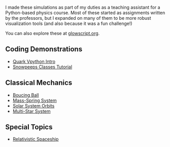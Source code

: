 I made these simulations as part of my duties as a teaching assistant for a Python-based physics course. Most of these started as assignments written by the professors, but I expanded on many of them to be more robust visualization tools (and also because it was a fun challenge!)

You can also explore these at [glowscript.org](https://glowscript.org/#/user/virginia.e.price/folder/contempphys/).

## Coding Demonstrations

- [Quark Vpython Intro](demos/quark)
- [Snowpeeps Classes Tutorial](demos/snowpeeps)

## Classical Mechanics

- [Boucing Ball](classical/bounce)
- [Mass-Spring System](classical/spring)
- [Solar System Orbits](classical/orbit)
- [Multi-Star System](classical/stars)

## Special Topics

- [Relativistic Spaceship](special/spaceship)
